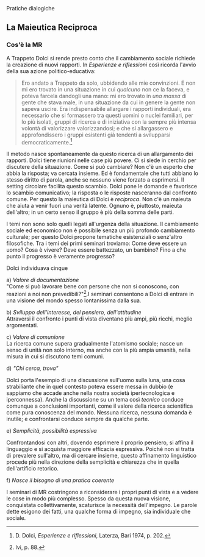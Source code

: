 <link rel="stylesheet" href="https://antonio-vigilante.github.io/filosofia/assets/style.css">

<div class="button green">
Pratiche dialogiche
</div>


## La Maieutica Reciproca

### Cos'è la MR

A Trappeto Dolci si rende presto conto che il cambiamento sociale richiede la creazione di nuovi rapporti. In _Esperienze e riflessioni_ così ricorda l'avvio della sua azione politico-educativa:

>Ero andato a Trappeto da solo, ubbidendo alle mie convinzioni. E non mi ero trovato in una situazione in cui _qualcuno_ non ce la faceva, e poteva farcela dandogli una mano: mi ero trovato in _una massa_ di gente che stava male, in una situazione da cui in genere la gente non sapeva uscire.
>Era indispensabile allargare i rapporti individuali, era necessario che si formassero tra questi uomini o nuclei familiari, per lo più isolati, gruppi di ricerca e di iniziativa con la sempre più intensa volontà di valorizzare valorizzandosi; e che si allargassero e approfondissero i gruppi esistenti già tendenti a svilupparsi democraticamente.[^1]

Il metodo nasce spontaneamente da questo ricerca di un allargamento dei rapporti. Dolci tiene riunioni nelle case più povere. Ci si siede in cerchio per discutere della situazione. Come si può cambiare? Non c'è un esperto che abbia la risposta; va cercata insieme. Ed è fondamentale che tutti abbiano lo stesso diritto di parola, anche se nessuno viene forzato a esprimersi. Il setting circolare facilita questo scambio. Dolci pone le domande e favorisce lo scambio comunicativo; la risposta o le risposte nasceranno dal confronto comune. Per questo la maieutica di Dolci è _reciproca_. Non c'è un maieuta che aiuta a venir fuori una verità latente. Ognuno è, piuttosto, maieuta dell'altro; in un certo senso il gruppo è più della somma delle parti.

I temi non sono solo quelli legati all'urgenza della situazione. Il cambiamento sociale ed economico non è possibile senza un più profondo cambiamento culturale; per questo Dolci propone tematiche esistenziali o senz'altro filosofiche. Tra i temi dei primi seminari troviamo: Come deve essere un uomo? Cosa è vivere? Deve essere battezzato, un bambino? Fino a che punto il progresso è veramente progresso? 

Dolci individuava cinque

a) _Valore di documentazione_  
"Come si può lavorare bene con persone che non si conoscono, con reazioni a noi non prevedibili?"[^2].I seminari consentono a Dolci di entrare in una visione del mondo spesso lontanissima dalla sua.

b) _Sviluppo dell'interesse, del pensiero, dell'attitudine_  
Attraversi il confronto i punti di vista diventano più ampi, più ricchi, meglio argomentati.

c) _Valore di comunione_  
La ricerca comune supera gradualmente l'atomismo sociale; nasce un senso di unità non solo interno, ma anche con la più ampia umanità, nella misura in cui si discutono temi comuni.

d) _"Chi cerca, trova"_

Dolci porta l'esempio di una discussione sull'uomo sulla luna, una cosa strabiliante che in quel contesto poteva essere messa in dubbio (e sappiamo che accade anche nella nostra società ipertecnologica e iperconnessa). Anche la discussione su un tema così _tecnico_ conduce comunque a conclusioni importanti, come il valore della ricerca scientifica come pura conoscenza del mondo. Nessuna ricerca, nessuna domanda è inutile; e confrontarsi conduce sempre da qualche parte.

e) _Semplicità, possibilità espressiva_

Confrontandosi con altri, dovendo esprimere il proprio pensiero, si affina il linguaggio e si acquista maggiore efficacia espressiva. Poiché non si tratta di prevalere sull'altro, ma di cercare insieme, questo affinamento linguistico procede più nella direzione della semplicità e chiarezza che in quella dell'artificio retorico.

f) _Nasce il bisogno di una pratica coerente_ 

I seminari di MR costringono a riconsiderare i propri punti di vista e a vedere le cose in modo più complesso. Spesso da questa nuova visione, conquistata collettivamente, scaturisce la necessità dell'impegno. Le parole dette esigono dei fatti, una qualche forma di impegno, sia individuale che sociale.



[^1]: D. Dolci, _Esperienze e riflessioni_, Laterza, Bari 1974, p. 202.
[^2]: Ivi, p. 88.
